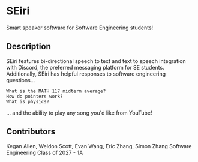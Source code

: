 # SEiri

Smart speaker software for Software Engineering students!
## Description
SEiri features bi-directional speech to text and text to speech integration with Discord, the preferred messaging platform for SE students. Additionally, SEiri has helpful responses to software engineering questions...

```
What is the MATH 117 midterm average?
How do pointers work?
What is physics?
```
... and the ability to play any song you'd like from YouTube!


## Contributors
Kegan Allen, Weldon Scott, Evan Wang, Eric Zhang, Simon Zhang
Software Engineering Class of 2027 - 1A

